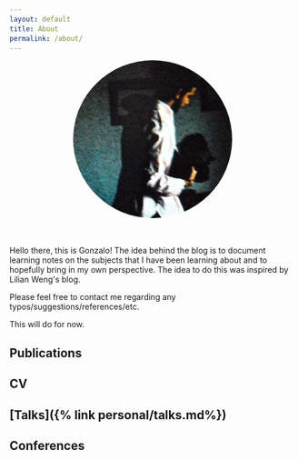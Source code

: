 ```yaml
---
layout: default
title: About
permalink: /about/
---
```


<p align="center">
  <img src="/assets/images/P1020084.JPG" style="border-radius:50%">
</p>

<br/>

Hello there, this is Gonzalo!
The idea behind the blog is to document learning notes on the subjects that I have been learning about and to hopefully bring in my own perspective. The idea to do this was inspired by Lilian Weng's blog.

Please feel free to contact me regarding any typos/suggestions/references/etc. 

This will do for now.


## Publications

## CV

## [Talks]({% link personal/talks.md%})

## Conferences
